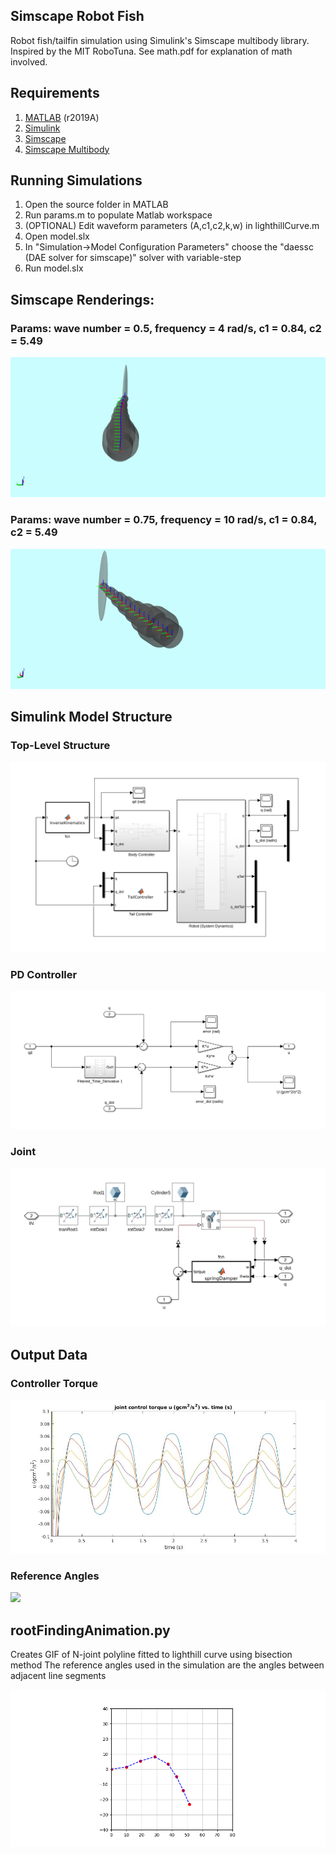 

## Simscape Robot Fish
Robot fish/tailfin simulation using Simulink's Simscape multibody library.
Inspired by the MIT RoboTuna. See math.pdf for explanation of math involved. 

## Requirements
1. [MATLAB](https://mathworks.com/products/matlab.html) (r2019A)
2. [Simulink](https://mathworks.com/products/simulink.html)
3. [Simscape](https://mathworks.com/products/simscape.html) 
4. [Simscape Multibody](https://mathworks.com/products/simmechanics.html)

## Running Simulations
1) Open the source folder in MATLAB
2) Run params.m to populate Matlab workspace
3) (OPTIONAL) Edit waveform parameters (A,c1,c2,k,w) in lighthillCurve.m 
4) Open model.slx 
5) In "Simulation->Model Configuration Parameters" choose the "daessc (DAE solver for simscape)" solver with variable-step
6) Run model.slx 

## Simscape Renderings:

### Params: wave number = 0.5, frequency = 4 rad/s, c1 = 0.84, c2 = 5.49
![](Gifs/b2.gif?raw=true) 

### Params: wave number = 0.75, frequency = 10 rad/s, c1 = 0.84, c2 = 5.49
![](Gifs/b3.gif?raw=true) 

## Simulink Model Structure 

### Top-Level Structure
![](ModelPics/FullModel.png?raw=true)

### PD Controller
![](ModelPics/PDController.png?raw=true)

### Joint
![](ModelPics/Link&Joint.png?raw=true)


## Output Data


### Controller Torque 
![](Plots/u1.jpg?raw=true)
### Reference Angles
![](Plots/qd1.png?raw=true)


## rootFindingAnimation.py

Creates GIF of N-joint polyline fitted to lighthill curve using bisection method
The reference angles used in the simulation are the angles between adjacent line segments

![](rootFinding.gif?raw=true)

